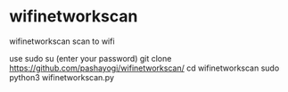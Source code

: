 # wifinetworkscan
wifinetworkscan scan to wifi


use
sudo su (enter your password)
git clone https://github.com/pashayogi/wifinetworkscan/
cd wifinetworkscan
sudo python3 wifinetworkscan.py


